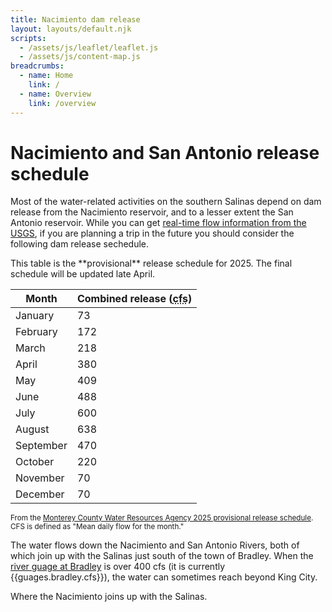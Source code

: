 ```yaml
---
title: Nacimiento dam release
layout: layouts/default.njk
scripts:
  - /assets/js/leaflet/leaflet.js
  - /assets/js/content-map.js
breadcrumbs:
  - name: Home
    link: /
  - name: Overview
    link: /overview
---
```


# Nacimiento and San Antonio release schedule

Most of the water-related activities on the southern Salinas depend on dam release from the Nacimiento reservoir, and to a lesser extent the San Antonio reservoir. While you can get [real-time flow information from the USGS](https://waterdata.usgs.gov/nwis/uv?site_no=11150500), if you are planning a trip in the future you should consider the following dam release sechedule.

<div class="alert">This table is the **provisional** release schedule for 2025. The final schedule will be updated late April.</div>

| Month     | Combined release (<abbr title="Cubic-feet per second">cfs</abbr>) |
| --------- | ----------------------------------------------------------------- |
| January   | 73                                                                |
| February  | 172                                                               |
| March     | 218                                                               |
| April     | 380                                                               |
| May       | 409                                                               |
| June      | 488                                                               |
| July      | 600                                                               |
| August    | 638                                                               |
| September | 470                                                               |
| October   | 220                                                               |
| November  | 70                                                                |
| December  | 70                                                                |

<small>From the [Monterey County Water Resources Agency 2025 provisional release schedule](https://monterey.legistar.com/gateway.aspx?M=F&ID=fea9a761-9345-495c-8476-050c65fe7e81.pdf). CFS is defined as "Mean daily flow for the month."</small>

The water flows down the Nacimiento and San Antonio Rivers, both of which join up with the Salinas just south of the town of Bradley. When the [river guage at Bradley](https://waterdata.usgs.gov/nwis/uv?site_no=11150500) is over 400 cfs (it is currently {{guages.bradley.cfs}}), the water can sometimes reach beyond King City.

<div class="map medium bordered">
  <div id="map" data-lat="35.832921" data-lon="-120.756226" data-zoom="11"></div>
  <p class="note">Where the Nacimiento joins up with the Salinas.</p>
</div>
